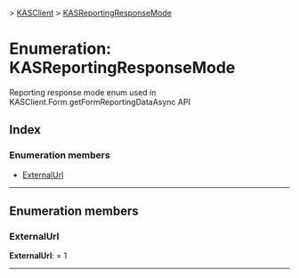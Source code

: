 [](../README.md) > [KASClient](../modules/kasclient.md) > [KASReportingResponseMode](../enums/kasclient.kasreportingresponsemode.md)

# Enumeration: KASReportingResponseMode

Reporting response mode enum used in KASClient.Form.getFormReportingDataAsync API
## Index

### Enumeration members

* [ExternalUrl](kasclient.kasreportingresponsemode.md#externalurl)

---

## Enumeration members

<a id="externalurl"></a>

###  ExternalUrl

**ExternalUrl**:  = 1

___


